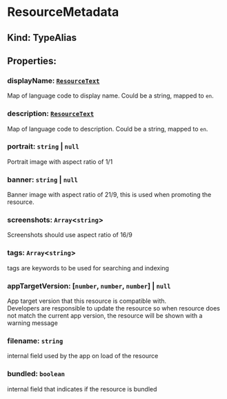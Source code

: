 # **ResourceMetadata**

## **Kind: TypeAlias**

## **Properties**:

### displayName: [`ResourceText`](./ResourceText)

Map of language code to display name. Could be a string, mapped to `en`.

### description: [`ResourceText`](./ResourceText)

Map of language code to description. Could be a string, mapped to `en`.

### portrait: `string` | `null`

Portrait image with aspect ratio of 1/1

### banner: `string` | `null`

Banner image with aspect ratio of 21/9, this is used when promoting the
resource.

### screenshots: `Array`<`string`>

Screenshots should use aspect ratio of 16/9

### tags: `Array`<`string`>

tags are keywords to be used for searching and indexing

### appTargetVersion: [`number`, `number`, `number`] | `null`

App target version that this resource is compatible with.\
Developers are responsible to update the resource so when resource does not
match the current app version, the resource will be shown with a warning message

### filename: `string`

internal field used by the app on load of the resource

### bundled: `boolean`

internal field that indicates if the resource is bundled
